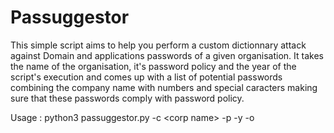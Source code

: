 # Passuggestor


This simple script aims to help you perform a custom dictionnary attack against Domain and applications passwords of a given organisation. It takes the name of the organisation, it's password policy and the year of the script's execution
and comes up with a list of potential passwords combining the company name with numbers and special caracters making sure that these passwords comply with password policy.

Usage : python3 passuggestor.py -c \<corp name\> -p <minimum password length> -y <year> -o <output file name>
